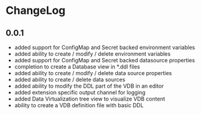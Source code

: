 # ChangeLog

## 0.0.1

- added support for ConfigMap and Secret backed environment variables
- added ability to create / modify / delete environment variables
- added support for ConfigMap and Secret backed datasource properties
- completion to create a Database view in *.ddl files
- added ability to create / modify / delete data source properties
- added ability to create / delete data sources
- added ability to modify the DDL part of the VDB in an editor
- added extension specific output channel for logging
- added Data Virtualization tree view to visualize VDB content
- ability to create a VDB definition file with basic DDL
